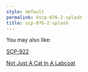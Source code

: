```yaml
---
style: default
permalink: Xscp-076-2-splash
title: scp-076-2-splash
---
```

You may also like:

[SCP-922](http://scp-wiki.net/scp-922)

[Not Just A Cat In A Labcoat](http://scp-wiki.net/not-just-a-cat-in-a-labcoat)
